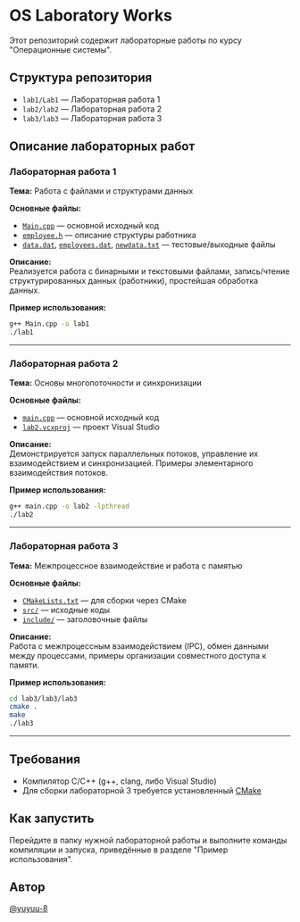 # OS Laboratory Works

Этот репозиторий содержит лабораторные работы по курсу "Операционные системы".

## Структура репозитория

- `lab1/Lab1` — Лабораторная работа 1
- `lab2/lab2` — Лабораторная работа 2
- `lab3/lab3` — Лабораторная работа 3

## Описание лабораторных работ

### Лабораторная работа 1

**Тема:** Работа с файлами и структурами данных

**Основные файлы:**
- [`Main.cpp`](lab1/Lab1/Main/Main.cpp) — основной исходный код
- [`employee.h`](lab1/Lab1/Main/employee.h) — описание структуры работника
- [`data.dat`](lab1/Lab1/Main/data.dat), [`employees.dat`](lab1/Lab1/Main/employees.dat), [`newdata.txt`](lab1/Lab1/Main/newdata.txt) — тестовые/выходные файлы

**Описание:**  
Реализуется работа с бинарными и текстовыми файлами, запись/чтение структурированных данных (работники), простейшая обработка данных.

**Пример использования:**
```sh
g++ Main.cpp -o lab1
./lab1
```

---

### Лабораторная работа 2

**Тема:** Основы многопоточности и синхронизации

**Основные файлы:**
- [`main.cpp`](lab2/lab2/lab2/main.cpp) — основной исходный код
- [`lab2.vcxproj`](lab2/lab2/lab2/lab2.vcxproj) — проект Visual Studio

**Описание:**  
Демонстрируется запуск параллельных потоков, управление их взаимодействием и синхронизацией. Примеры элементарного взаимодействия потоков.

**Пример использования:**
```sh
g++ main.cpp -o lab2 -lpthread
./lab2
```

---

### Лабораторная работа 3

**Тема:** Межпроцессное взаимодействие и работа с памятью

**Основные файлы:**
- [`CMakeLists.txt`](lab3/lab3/lab3/CMakeLists.txt) — для сборки через CMake
- [`src/`](lab3/lab3/lab3/src) — исходные коды
- [`include/`](lab3/lab3/lab3/include) — заголовочные файлы

**Описание:**  
Работа с межпроцессным взаимодействием (IPC), обмен данными между процессами, примеры организации совместного доступа к памяти.

**Пример использования:**
```sh
cd lab3/lab3/lab3
cmake .
make
./lab3
```

---

## Требования

- Компилятор C/C++ (g++, clang, либо Visual Studio)
- Для сборки лабораторной 3 требуется установленный [CMake](https://cmake.org/)

## Как запустить

Перейдите в папку нужной лабораторной работы и выполните команды компиляции и запуска, приведённые в разделе "Пример использования".

## Автор

[@yuyuu-8](https://github.com/yuyuu-8)
